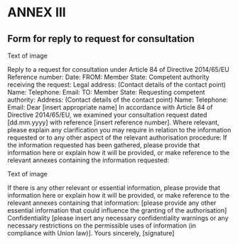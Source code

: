 # ANNEX III

## Form for reply to request for consultation



Text of image

Reply to a request for consultation under Article 84 of Directive 2014/65/EU Reference number: Date: FROM: Member State: Competent authority receiving the request: Legal address: (Contact details of the contact point) Name: Telephone: Email: TO: Member State: Requesting competent authority: Address: (Contact details of the contact point) Name: Telephone: Email: Dear [insert appropriate name] In accordance with Article 84 of Directive 2014/65/EU, we examined your consultation request dated [dd.mm.yyyy] with reference [insert reference number]. Where relevant, please explain any clarification you may require in relation to the information requested or to any other aspect of the relevant authorisation procedure: If the information requested has been gathered, please provide that information here or explain how it will be provided, or make reference to the relevant annexes containing the information requested:



Text of image

If there is any other relevant or essential information, please provide that information here or explain how it will be provided, or make reference to the relevant annexes containing that information: [please provide any other essential information that could influence the granting of the authorisation] Confidentiality [please insert any necessary confidentiality warnings or any necessary restrictions on the permissible uses of information (in compliance with Union law)]. Yours sincerely, [signature]

